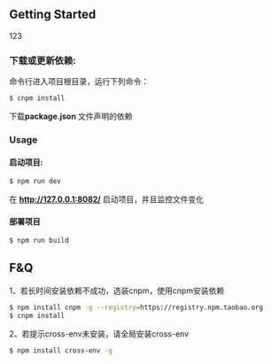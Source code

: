 
## Getting Started
123
### 下载或更新依赖:  <br/>
命令行进入项目根目录，运行下列命令：
```bash
$ cnpm install
```
下载**package.json** 文件声明的依赖

### Usage
#### 启动项目:
```bash
$ npm run dev
```
在 **http://127.0.0.1:8082/** 启动项目，并且监控文件变化

#### 部署项目
```bash
$ npm run build
```

## F&Q  <br/>
1、若长时间安装依赖不成功，选装cnpm，使用cnpm安装依赖
```bash
$ npm install cnpm -g --registry=https://registry.npm.taobao.org
$ cnpm install 
```
2、若提示cross-env未安装，请全局安装cross-env
```bash
$ npm install cross-env -g